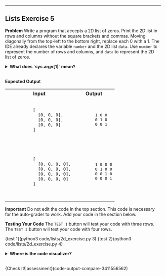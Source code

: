 ----------

## Lists Exercise 5

**Problem**
Write a program that accepts a 2D list of zeros. Print the 2D list in rows and columns without the square brackets and commas. Moving diagonally from the top-left to the bottom right, replace each 0 with a 1. The IDE already declares the variable `number` and the 2D list `data`. Use `number` to represent the number of rows and columns, and `data` to represent the 2D list of zeros.

<details>
  <summary><strong>What does `sys.argv[1]` mean?</strong></summary>
  You are expected to iterate over a 2D list with a specific number of rows and columns. However, we do not want you to know what that number is. Using <code>sys.argv[1]</code> allows us to send your program a "hidden" number. That number is the used to make a 2D list of zeros. Your code will be tested three times, each time with a different number of rows and columns.
</details><br>

**Expected Output**
<table>
  <tr>
    <th><center>Input</center></th>
    <th><center>Output</center></th>
  </tr>
  <tr>
    <td>
      <pre>
        <code>
          [
            [0, 0, 0],
            [0, 0, 0],
            [0, 0, 0]
          ]
        </code>
      </pre>
    </td>
    <td>
      <pre>
        1 0 0
        0 1 0
        0 0 1
      </pre>
    </td>  
  </tr>
  <tr>
    <td>
      <pre>
        <code>
          [
            [0, 0, 0, 0],
            [0, 0, 0, 0],
            [0, 0, 0, 0],
            [0, 0, 0, 0]
          ]
        </code>
      </pre>
    </td>
    <td>
      <pre>
        1 0 0 0
        0 1 0 0
        0 0 1 0
        0 0 0 1
      </pre>
    </td>  
  </tr>
</table>

**Important**
Do not edit the code in the top section. This code is necessary for the auto-grader to work. Add your code in the section below.

**Testing Your Code**
The `TEST 1` button will test your code with three rows. The `TEST 2` button will test your code with four rows.

{test 1}(python3 code/lists/2d_exercise.py 3)
{test 2}(python3 code/lists/2d_exercise.py 4)

<details>
  <summary><strong>Where is the code visualizer?</strong></summary>
  Unfortunately, the code visualizer does not work with the statement <code>import sys</code>. Since importing the <code>sys</code> module is required for this problem, the code visualizer will not be available for this problem.
</details><br>

{Check It!|assessment}(code-output-compare-3411556562)

